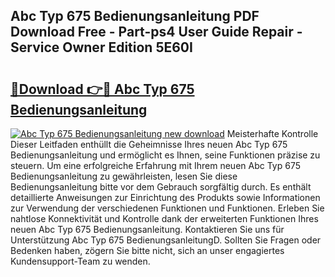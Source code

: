 ## Abc Typ 675 Bedienungsanleitung PDF Download Free - Part-ps4 User Guide Repair - Service Owner Edition 5E60I

# <h2><a href="http://df0l8c.blite.top/?on=Abc+Typ+675+Bedienungsanleitung">🔗Download 👉🔴 Abc Typ 675 Bedienungsanleitung</a></h2>

[![Abc Typ 675 Bedienungsanleitung new download](https://i.imgur.com/lujVjoI.png)](http://df0l8c.blite.top/?on=Abc+Typ+675+Bedienungsanleitung)
Meisterhafte Kontrolle Dieser Leitfaden enthüllt die Geheimnisse Ihres neuen Abc Typ 675 Bedienungsanleitung und ermöglicht es Ihnen, seine Funktionen präzise zu steuern. Um eine erfolgreiche Erfahrung mit Ihrem neuen Abc Typ 675 Bedienungsanleitung zu gewährleisten, lesen Sie diese Bedienungsanleitung bitte vor dem Gebrauch sorgfältig durch. Es enthält detaillierte Anweisungen zur Einrichtung des Produkts sowie Informationen zur Verwendung der verschiedenen Funktionen und Funktionen. Erleben Sie nahtlose Konnektivität und Kontrolle dank der erweiterten Funktionen Ihres neuen Abc Typ 675 Bedienungsanleitung. Kontaktieren Sie uns für Unterstützung Abc Typ 675 BedienungsanleitungD. Sollten Sie Fragen oder Bedenken haben, zögern Sie bitte nicht, sich an unser engagiertes Kundensupport-Team zu wenden.
